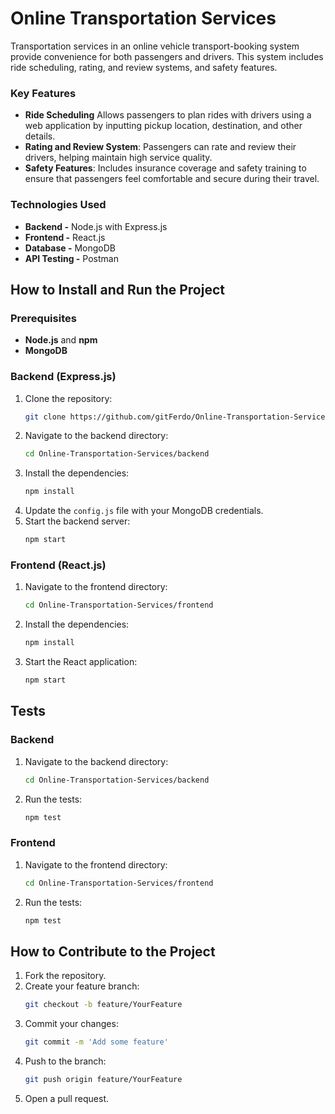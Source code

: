 # Online Transportation Services

Transportation services in an online vehicle transport-booking system provide convenience for both passengers and drivers. This system includes ride scheduling, rating, and review systems, and safety features.

### Key Features
- **Ride Scheduling** Allows passengers to plan rides with drivers using a web application by inputting pickup location, destination, and other details.
- **Rating and Review System**: Passengers can rate and review their drivers, helping maintain high service quality.
- **Safety Features**: Includes insurance coverage and safety training to ensure that passengers feel comfortable and secure during their travel.

### Technologies Used
- **Backend -** Node.js with Express.js
- **Frontend -** React.js
- **Database -** MongoDB
- **API Testing -** Postman

## How to Install and Run the Project

### Prerequisites
- **Node.js** and **npm**
- **MongoDB**

### Backend (Express.js)
1. Clone the repository:
    ```sh
    git clone https://github.com/gitFerdo/Online-Transportation-Services.git
    ```
2. Navigate to the backend directory:
    ```sh
    cd Online-Transportation-Services/backend
    ```
3. Install the dependencies:
    ```sh
    npm install
    ```
4. Update the `config.js` file with your MongoDB credentials.
5. Start the backend server:
    ```sh
    npm start
    ```

### Frontend (React.js)
1. Navigate to the frontend directory:
    ```sh
    cd Online-Transportation-Services/frontend
    ```
2. Install the dependencies:
    ```sh
    npm install
    ```
3. Start the React application:
    ```sh
    npm start
    ```
    
## Tests

### Backend
1. Navigate to the backend directory:
    ```sh
    cd Online-Transportation-Services/backend
    ```
2. Run the tests:
    ```sh
    npm test
    ```

### Frontend
1. Navigate to the frontend directory:
    ```sh
    cd Online-Transportation-Services/frontend
    ```
2. Run the tests:
    ```sh
    npm test
    ```

## How to Contribute to the Project

1. Fork the repository.
2. Create your feature branch:
    ```sh
    git checkout -b feature/YourFeature
    ```
3. Commit your changes:
    ```sh
    git commit -m 'Add some feature'
    ```
4. Push to the branch:
    ```sh
    git push origin feature/YourFeature
    ```
5. Open a pull request.
